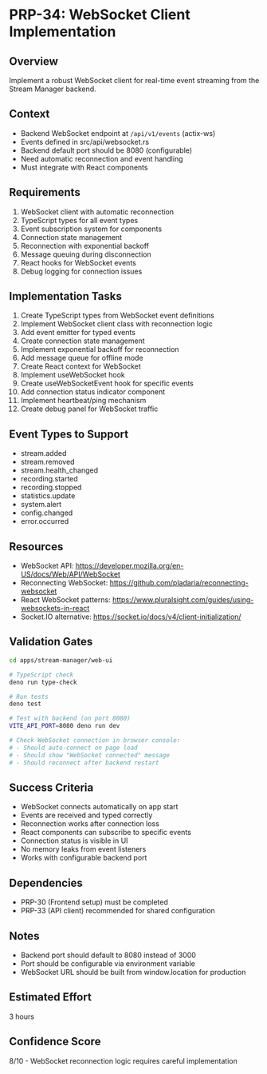 # PRP-34: WebSocket Client Implementation

## Overview
Implement a robust WebSocket client for real-time event streaming from the Stream Manager backend.

## Context
- Backend WebSocket endpoint at `/api/v1/events` (actix-ws)
- Events defined in src/api/websocket.rs
- Backend default port should be 8080 (configurable)
- Need automatic reconnection and event handling
- Must integrate with React components

## Requirements
1. WebSocket client with automatic reconnection
2. TypeScript types for all event types
3. Event subscription system for components
4. Connection state management
5. Reconnection with exponential backoff
6. Message queuing during disconnection
7. React hooks for WebSocket events
8. Debug logging for connection issues

## Implementation Tasks
1. Create TypeScript types from WebSocket event definitions
2. Implement WebSocket client class with reconnection logic
3. Add event emitter for typed events
4. Create connection state management
5. Implement exponential backoff for reconnection
6. Add message queue for offline mode
7. Create React context for WebSocket
8. Implement useWebSocket hook
9. Create useWebSocketEvent hook for specific events
10. Add connection status indicator component
11. Implement heartbeat/ping mechanism
12. Create debug panel for WebSocket traffic

## Event Types to Support
- stream.added
- stream.removed
- stream.health_changed
- recording.started
- recording.stopped
- statistics.update
- system.alert
- config.changed
- error.occurred

## Resources
- WebSocket API: https://developer.mozilla.org/en-US/docs/Web/API/WebSocket
- Reconnecting WebSocket: https://github.com/pladaria/reconnecting-websocket
- React WebSocket patterns: https://www.pluralsight.com/guides/using-websockets-in-react
- Socket.IO alternative: https://socket.io/docs/v4/client-initialization/

## Validation Gates
```bash
cd apps/stream-manager/web-ui

# TypeScript check
deno run type-check

# Run tests
deno test

# Test with backend (on port 8080)
VITE_API_PORT=8080 deno run dev

# Check WebSocket connection in browser console:
# - Should auto-connect on page load
# - Should show "WebSocket connected" message
# - Should reconnect after backend restart
```

## Success Criteria
- WebSocket connects automatically on app start
- Events are received and typed correctly
- Reconnection works after connection loss
- React components can subscribe to specific events
- Connection status is visible in UI
- No memory leaks from event listeners
- Works with configurable backend port

## Dependencies
- PRP-30 (Frontend setup) must be completed
- PRP-33 (API client) recommended for shared configuration

## Notes
- Backend port should default to 8080 instead of 3000
- Port should be configurable via environment variable
- WebSocket URL should be built from window.location for production

## Estimated Effort
3 hours

## Confidence Score
8/10 - WebSocket reconnection logic requires careful implementation
